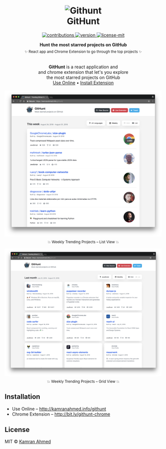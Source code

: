 <h1 align="center">
  	<img height="100" src="https://raw.github.com/kamranahmedse/githunt/master/public/img/logo.svg?sanitize=true" alt="Githunt" /> <br> GitHunt
</h1>

<p align="center">
  <a href="https://github.com/kamranahmedse/githunt">
    <img src="https://img.shields.io/badge/contributions-welcome-brightgreen.svg" alt="contributions" />
  </a>
  <a href="https://chrome.google.com/webstore/detail/githunt/khpcnaokfebphakjgdgpinmglconplhp">
    <img src="https://img.shields.io/chrome-web-store/v/khpcnaokfebphakjgdgpinmglconplhp.svg" alt="version" />
  </a>
  <a href="https://github.com/kamranahmedse/githunt/blob/master/license.md">
    <img src="https://img.shields.io/badge/License-MIT-yellow.svg" alt="license-mit" />
  </a>
</p>

<p align="center">
  <b>Hunt the most starred projects on GitHub</b></br>
  <sub>✨ React app and Chrome Extension to go through the top projects ✨<sub> 
</p>

<p align="center">
  <br><b>GitHunt</b> is a react application and<br>and chrome extension that let's you explore
  <br>the most starred projects on GitHub<br><a href="https://kamranahmed.info/githunt">Use Online</a> • <a href="https://bit.ly/githunt-chrome">Install Extension</a>
  <br><br><img alt="githunt" src="./.github/list.png"><br>
  <sub>💥 Weekly Trending Projects – List View 💥</sub>
</p>

<p align="center">
  <img alt="githunt" src="./.github/grid.png"><br>
  <sub>💥 Weekly Trending Projects – Grid View 💥</sub>
</p>


## Installation

* Use Online – http://kamranahmed.info/githunt
* Chrome Extension – http://bit.ly/githunt-chrome

## License
MIT © [Kamran Ahmed](https://kamranahmed.info)
